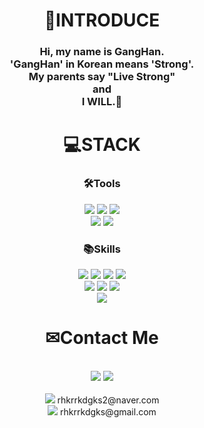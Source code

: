 <div align="center">
<h1>👋INTRODUCE</h1>
<h3>Hi, my name is GangHan.  
<br>
'GangHan' in Korean means 'Strong'.
<br>
My parents say "Live Strong"  
<br>
and 
<br>
I WILL.💪</h3>
<h1>💻STACK</h1>
<h3>🛠Tools</h3>
<img src="https://img.shields.io/badge/UnrealEngine-0E1128?style=flat-square&logo=unrealengine&logoColor=white"/>
<img src="https://img.shields.io/badge/Unity-EEEEEE?style=flat-square&logo=unity&logoColor=black"/>
<img src="https://img.shields.io/badge/Eclipse-2C2255?style=flat-square&logo=eclipseide&logoColor=white"/>
<br>
<img src="https://img.shields.io/badge/VSCode-007ACC?style=flat-square&logo=visualstudiocode&logoColor=white"/>
<img src="https://img.shields.io/badge/MySQL-4479A1?style=flat-square&logo=mysql&logoColor=white"/>
<br>
<h3>📚Skills</h3>
<img src="https://img.shields.io/badge/C++-00599C?style=flat-square&logo=cplusplus&logoColor=white"/>
<img src="https://img.shields.io/badge/Java-00838F?style=flat-square&logo=Java&logoColor=white"/>
<img src="https://img.shields.io/badge/C%20Sharp-239120?style=flat-square&logo=csharp&logoColor=white"/>  
<img src="https://img.shields.io/badge/Spring-6DB33F?style=flat-square&logo=Spring&logoColor=white"/>
<br>
<img src="https://img.shields.io/badge/Vue.js-4FC08D?style=flat-square&logo=vuedotjs&logoColor=white"/>
<img src="https://img.shields.io/badge/CSS3-1572B6?style=flat-square&logo=css3&logoColor=white"/>
<img src="https://img.shields.io/badge/HTML5-E34F26?style=flat-square&logo=html5&logoColor=white"/>
<br>
<img src="https://github-readme-stats.vercel.app/api/top-langs/?username=StrongGwak&layout=compact">
<h1>✉Contact Me</h1>
<br>
<a href="https://www.notion.so/stronggwak/d9cccb65f5a04a6abe1a512094b36de6"><img src="https://img.shields.io/badge/Portfolio-F7F8E0?style=flat-square&logo=notion&logoColor=black"/></a>
<a href="https://velog.io/@rhkrrkdgks/"><img src="https://img.shields.io/badge/Velog-20C997?style=flat-square&logo=velog&logoColor=white"/></a>
<br>
<br>
<img src="https://img.shields.io/badge/Naver-03C75A?style=flat-square&logo=naver&logoColor=white"/> rhkrrkdgks2@naver.com
<br>
<img src="https://img.shields.io/badge/Gmail-EA4335?style=flat-square&logo=gmail&logoColor=white"/> rhkrrkdgks@gmail.com
</div>
